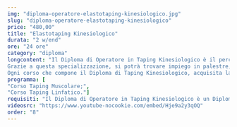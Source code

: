 ```yaml
---
img: "diploma-operatore-elastotaping-kinesiologico.jpg"
slug: "diploma-operatore-elastotaping-kinesiologico"
price: "480,00"
title: "Elastotaping Kinesiologico"
durata: "2 w/end"
ore: "24 ore"
category: "diploma"
longcontent: "Il Diploma di Operatore in Taping Kinesiologico è il percorso di studi ideale per chi desidera specializzarsi nell'applicazione del taping elastico in tutte le sue varianti e ottimizzare la sua efficacia.
Grazie a questa specializzazione, si potrà trovare impiego in palestre, sale pesi, squadre sportive, piscine, assistenza ad atleti professionisti e non, etc...
Ogni corso che compone il Diploma di Taping Kinesiologico, acquisita la parte teorica, verterà principalmente sulla parte di pratica concentrandosi sull'apprendimento della tecnica e gli schemi di lavoro in modo tale da mettere l'allievo in condizione, una volta terminato il percorso, di praticare in totale autonomia."
programma: [
"Corso Taping Muscolare;",
"Corso Taping Linfatico."]
requisiti: "Il Diploma di Operatore in Taping Kinesiologico è un Diploma Tecnico rivolto a tutti coloro che hanno frequentato il nostro Corso di Anatomia Palpatoria o che sono in possesso di una laurea in Scienze Motorie o Fisioterapia o un titolo similare. Consigliamo di contattare il nostro Servizio Clienti per valutare le possibilità di accreditamento in base al proprio titolo."
videosrc: "https://www.youtube-nocookie.com/embed/Hje9a2y3qOQ"
order: "8"
---
```

